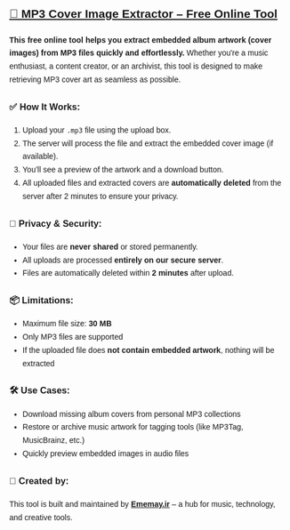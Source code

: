 <div class="cover-extractor-info" style="font-family: Arial, sans-serif; line-height: 1.7;">
<h2><a href="https://coverextractor.ememay.ir/">🎵 MP3 Cover Image Extractor – Free Online Tool</a></h2>
  <p><strong>This free online tool helps you extract embedded album artwork (cover images) from MP3 files quickly and effortlessly.</strong> Whether you're a music enthusiast, a content creator, or an archivist, this tool is designed to make retrieving MP3 cover art as seamless as possible.</p>

  <h3>✅ How It Works:</h3>
  <ol>
    <li>Upload your <code>.mp3</code> file using the upload box.</li>
    <li>The server will process the file and extract the embedded cover image (if available).</li>
    <li>You’ll see a preview of the artwork and a download button.</li>
    <li>All uploaded files and extracted covers are <strong>automatically deleted</strong> from the server after 2 minutes to ensure your privacy.</li>
  </ol>

  <h3>🔐 Privacy & Security:</h3>
  <ul>
    <li>Your files are <strong>never shared</strong> or stored permanently.</li>
    <li>All uploads are processed <strong>entirely on our secure server</strong>.</li>
    <li>Files are automatically deleted within <strong>2 minutes</strong> after upload.</li>
  </ul>

  <h3>📦 Limitations:</h3>
  <ul>
    <li>Maximum file size: <strong>30 MB</strong></li>
    <li>Only MP3 files are supported</li>
    <li>If the uploaded file does <strong>not contain embedded artwork</strong>, nothing will be extracted</li>
  </ul>

  <h3>🛠️ Use Cases:</h3>
  <ul>
    <li>Download missing album covers from personal MP3 collections</li>
    <li>Restore or archive music artwork for tagging tools (like MP3Tag, MusicBrainz, etc.)</li>
    <li>Quickly preview embedded images in audio files</li>
  </ul>

  <h3>👤 Created by:</h3>
  <p>This tool is built and maintained by <a href="https://ememay.ir" target="_blank"><strong>Ememay.ir</strong></a> – a hub for music, technology, and creative tools.</p>
</div>
